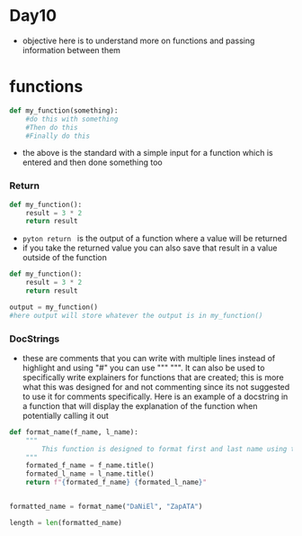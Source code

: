 # Day10 
- objective here is to understand more on functions and passing information between them 
# functions
```python
def my_function(something):
    #do this with something
    #Then do this
    #Finally do this
```
- the above is the standard with a simple input for a function which is entered and then done something too

### Return
```python
def my_function():
    result = 3 * 2
    return result 
```
- ```pyton return ``` is the output of a function where a value will be returned
- if you take the returned value you can also save that result in a value outside of the function 

```python
def my_function():
    result = 3 * 2
    return result

output = my_function()
#here output will store whatever the output is in my_function()
```
### DocStrings
- these are comments that you can write with multiple lines instead of highlight and using "#" you can use """ """. It can also be used to specifically write explainers for functions that are created; this is more what this was designed for and not commenting since its not suggested to use it for comments specifically. Here is an example of a docstring in a function that will display the explanation of the function when potentially calling it out

```python 
def format_name(f_name, l_name):
    """
        This function is designed to format first and last name using title case()
    """
    formated_f_name = f_name.title()
    formated_l_name = l_name.title()
    return f"{formated_f_name} {formated_l_name}"


formatted_name = format_name("DaNiEl", "ZapATA")

length = len(formatted_name)
```